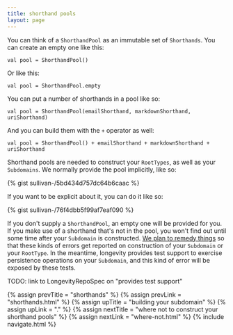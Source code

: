 ```yaml
---
title: shorthand pools
layout: page
---
```


You can think of a `ShorthandPool` as an immutable set of
`Shorthands`. You can create an empty one like this:

    val pool = ShorthandPool()

Or like this:

    val pool = ShorthandPool.empty

You can put a number of shorthands in a pool like so:

    val pool = ShorthandPool(emailShorthand, markdownShorthand, uriShorthand)

And you can build them with the `+` operator as well:

    val pool = ShorthandPool() + emailShorthand + markdownShorthand + uriShorthand

Shorthand pools are needed to construct your `RootTypes`, as
well as your `Subdomains`. We normally provide the pool implicitly,
like so:

{% gist sullivan-/5bd434d757dc64b6caac %}

If you want to be explicit about it, you can do it like so:

{% gist sullivan-/76f4dbb5f99af7eaf090 %}

If you don't supply a `ShorthandPool`, an empty one will be provided
for you. If you make use of a shorthand that's not in the pool, you
won't find out until some time after your `Subdomain` is
constructed. [We plan to remedy
things](https://www.pivotaltracker.com/story/show/99755864) so that
these kinds of errors get reported on construction of your `Subdomain`
or your `RootType`. In the meantime, longevity provides test
support to exercise persistence operations on your `Subdomain`, and
this kind of error will be exposed by these tests.

TODO: link to LongevityRepoSpec on "provides test support"

{% assign prevTitle = "shorthands" %}
{% assign prevLink = "shorthands.html" %}
{% assign upTitle = "building your subdomain" %}
{% assign upLink = "." %}
{% assign nextTitle = "where not to construct your shorthand pools" %}
{% assign nextLink = "where-not.html" %}
{% include navigate.html %}

